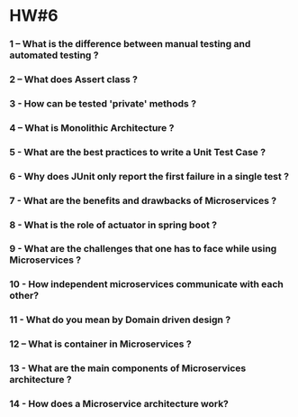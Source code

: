 # HW#6
### 1 – What is the difference between manual testing and automated testing ?
### 2 – What does Assert class ?
### 3 - How can be tested 'private' methods ?
### 4 – What is Monolithic Architecture ?
### 5 - What are the best practices to write a Unit Test Case ?
### 6 - Why does JUnit only report the first failure in a single test ?
### 7 - What are the benefits and drawbacks of Microservices ?
### 8 - What is the role of actuator in spring boot ?
### 9 - What are the challenges that one has to face while using Microservices ?
### 10 - How independent microservices communicate with each other?
### 11 - What do you mean by Domain driven design ?
### 12 – What is container in Microservices ?
### 13 - What are the main components of Microservices architecture ?
### 14 - How does a Microservice architecture work?

